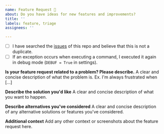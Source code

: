 ```yaml
---
name: Feature Request 🎁
about: Do you have ideas for new features and improvements?
title: ''
labels: feature, triage
assignees: ''

---
```


<!--
  Hi there! Thank you for discovering and submitting an issue.

  Before you submit this; let's make sure of a few things.
  Please make sure the following boxes are ticked if they are correct.
  If not, please try and fulfill these first.
-->

<!-- Checked checkbox should look like this: [x] -->
- [ ] I have searched the [issues] of this repo and believe that this is not a duplicate.
- [ ] If an exception occurs when executing a command, I executed it again in debug mode (`DEBUF = True` in settings).

**Is your feature request related to a problem? Please describe.**
A clear and concise description of what the problem is. Ex. I'm always frustrated when [...]

**Describe the solution you'd like**
A clear and concise description of what you want to happen.

**Describe alternatives you've considered**
A clear and concise description of any alternative solutions or features you've considered.

**Additional context**
Add any other context or screenshots about the feature request here.

<!-- Definition -->

[issues]: https://github.com/SDU-RIO-Explore/Welcome/issues
